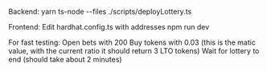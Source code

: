 Backend: yarn ts-node --files ./scripts/deployLottery.ts

Frontend:
Edit hardhat.config.ts with addresses
npm run dev

For fast testing:
Open bets with 200
Buy tokens with 0.03 (this is the matic value, with the current ratio it should return 3 LTO tokens)
Wait for lottery to end (should take about 2 minutes)
